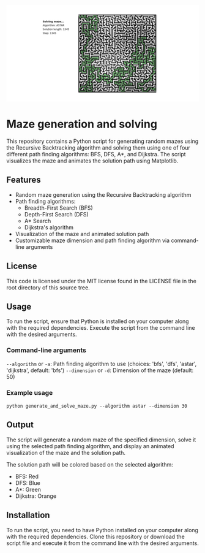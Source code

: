 ![Preview](preview.png)

# Maze generation and solving

This repository contains a Python script for generating random mazes using the Recursive Backtracking algorithm and solving them using one of four different path finding algorithms: BFS, DFS, A*, and Dijkstra. The script visualizes the maze and animates the solution path using Matplotlib.

## Features

- Random maze generation using the Recursive Backtracking algorithm
- Path finding algorithms:
  - Breadth-First Search (BFS)
  - Depth-First Search (DFS)
  - A* Search
  - Dijkstra's algorithm
- Visualization of the maze and animated solution path
- Customizable maze dimension and path finding algorithm via command-line arguments

## License

This code is licensed under the MIT license found in the LICENSE file in the root directory of this source tree.

## Usage

To run the script, ensure that Python is installed on your computer along with the required dependencies. Execute the script from the command line with the desired arguments.

### Command-line arguments

`--algorithm` or `-a`: Path finding algorithm to use (choices: 'bfs', 'dfs', 'astar', 'dijkstra', default: 'bfs')
`--dimension` or `-d`: Dimension of the maze (default: 50)

### Example usage

```console
python generate_and_solve_maze.py --algorithm astar --dimension 30
```

## Output

The script will generate a random maze of the specified dimension, solve it using the selected path finding algorithm, and display an animated visualization of the maze and the solution path.

The solution path will be colored based on the selected algorithm:
- BFS: Red
- DFS: Blue
- A*: Green
- Dijkstra: Orange

## Installation

To run the script, you need to have Python installed on your computer along with the required dependencies.
Clone this repository or download the script file and execute it from the command line with the desired arguments.
